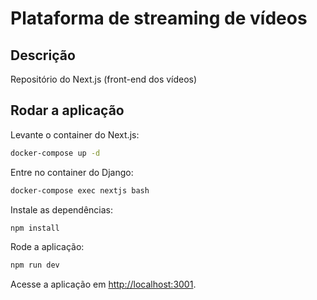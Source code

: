# Plataforma de streaming de vídeos

## Descrição

Repositório do Next.js (front-end dos vídeos)

## Rodar a aplicação

Levante o container do Next.js:

```bash
docker-compose up -d
```

Entre no container do Django:

```bash
docker-compose exec nextjs bash
```

Instale as dependências:

```bash
npm install
```

Rode a aplicação:

```bash
npm run dev
```

Acesse a aplicação em [http://localhost:3001](http://localhost:3001).